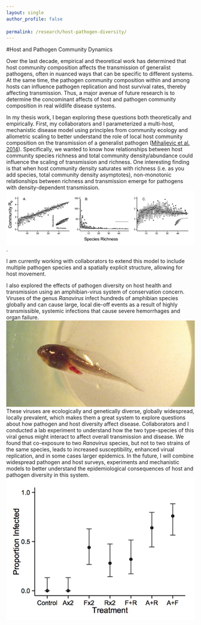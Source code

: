 ```yaml
---
layout: single
author_profile: false

permalink: /research/host-pathogen-diversity/
---
```


#Host and Pathogen Community Dynamics

Over the last decade, empirical and theoretical work has determined that host community composition affects the transmission of generalist pathogens, often in nuanced ways that can be specific to different systems. At the same time, the pathogen community composition within and among hosts can influence pathogen replication and host survival rates, thereby affecting transmission. Thus, a major avenue of future research is to determine the concominant affects of host and pathogen community composition in real wildlife disease systems.

In my thesis work, I began exploring these questions both theoretically and empirically. First, my collaborators and I parameterized a multi-host, mechanistic disease model using principles from community ecology and allometric scaling to better understand the role of local host community composition on the transmission of a generalist pathogen ([Mihaljevic et al. 2014](https://drive.google.com/open?id=0B9UsfqlH3_y1ZDlBTzFwelhqblk)). Specifically, we wanted to know how relationships between host community species richness and total community density/abundance could influence the scaling of transmission and richness. One interesting finding is that when host community density saturates with richness (i.e. as you add species, total community density asymptotes), non-monotonic relationships between richness and transmission emerge for pathogens with density-dependent transmission. ![Theory1](/images/research/theory1.jpg). 

I am currently working with collaborators to extend this model to include multiple pathogen species and a spatially explicit structure, allowing for host movement. 

I also explored the effects of pathogen diversity on host health and transmission using an amphibian-virus system of conservation concern. Viruses of the genus *Ranavirus* infect hundreds of amphibian species globally and can cause large, local die-off events as a result of highly transmissible, systemic infections that cause severe hemorrhages and organ failure. ![Ranavirus1](/images/research/ranavirus1.jpg) These viruses are ecologically and genetically diverse, globally widespread, locally prevalent, which makes them a great system to explore questions about how pathogen and host diversity affect disease. Collaborators and I conducted a lab experiment to understand how the two type-species of this viral genus might interact to affect overall transmission and disease. We found that co-exposure to two *Ranavirus* species, but not to two strains of the same species, leads to increased susceptibility, enhanced virual replication, and in some cases larger epidemics. In the future, I will combine widespread pathogen and host surveys, experiments and mechanistic models to better understand the epidemiological consequences of host and pathogen diversity in this system.
![Ranavirus2](/images/research/ranavirus2.jpg)

